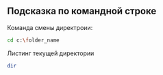 ## Подсказка по командной строке

Команда смены директроии:
```sh
cd c:\folder_name
```

Листинг текущей директории
```sh
dir
```

